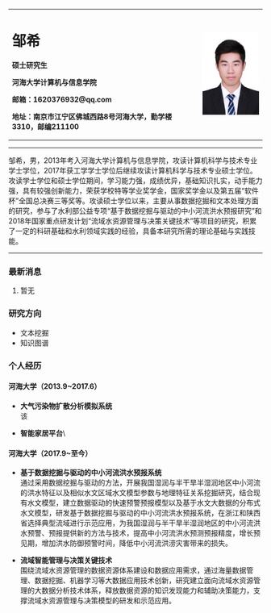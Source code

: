 <table border="0">
  <tr>
    <td>
      <h1>邹希</h1>
      <p><b>硕士研究生</b>
      <p><b>河海大学计算机与信息学院</b>
      <p><b>邮箱：1620376932@qq.com</b>
      <p><b>地址：南京市江宁区佛城西路8号河海大学，勤学楼3310，邮编211100</b>
    </td>
    <td width="25%">
      <img src="/zhengjianzhao.jpg" width="100%" height="20%">
    </td>
  </tr>
</table>

---

邹希，男，2013年考入河海大学计算机与信息学院，攻读计算机科学与技术专业学士学位，2017年获工学学士学位后继续攻读计算机科学与技术专业硕士学位。攻读学士学位和硕士学位期间，学习能力强，成绩优异，基础知识扎实，动手能力强，具有较强创新能力，荣获学校特等学业奖学金，国家奖学金以及第五届“软件杯”全国总决赛三等奖等。攻读硕士学位以来，主要从事数据挖掘和文本处理方面的研究，参与了水利部公益专项“基于数据挖掘与驱动的中小河流洪水预报研究”和2018年国家重点研发计划“流域水资源管理与决策关键技术”等项目的研究，积累了一定的科研基础和水利领域实践的经验，具备本研究所需的理论基础与实践技能。

---

### 最新消息
1. 暂无

### 研究方向
- 文本挖掘
- 知识图谱

### 个人经历
#### 河海大学（2013.9~2017.6）
- **大气污染物扩散分析模拟系统**\
该

- **智能家居平台**\

#### 河海大学（2017.9~至今）
- **基于数据挖掘与驱动的中小河流洪水预报系统**\
通过采用数据挖掘与驱动的方法，开展我国湿润与半干旱半湿润地区中小河流的洪水特征以及相似水文区域水文模型参数与地理特征关系挖掘研究，结合现有水文模型，建立数据驱动的快速预警预报模型以及基于水文大数据的分布式水文模型，研发基于数据挖掘与驱动的中小河流洪水预报系统，在浙江和陕西省选择典型流域进行示范应用，为我国湿润与半干旱半湿润地区的中小河流洪水预警、预报提供新的方法与技术，提高中小河流洪水预测预报精度，增长预见期，增加洪水防御预警时间，降低中小河流洪涝灾害带来的损失。

- **流域智能管理与决策关键技术**\
围绕流域水资源管理的数据资源体系建设和数据应用需求，通过海量数据管理、数据挖掘、机器学习等大数据应用技术创新，研究建立面向流域水资源管理的大数据分析技术体系，释放数据资源的知识发现能力和辅助决策能力，支撑流域水资源管理与决策模型的研发和示范应用。

